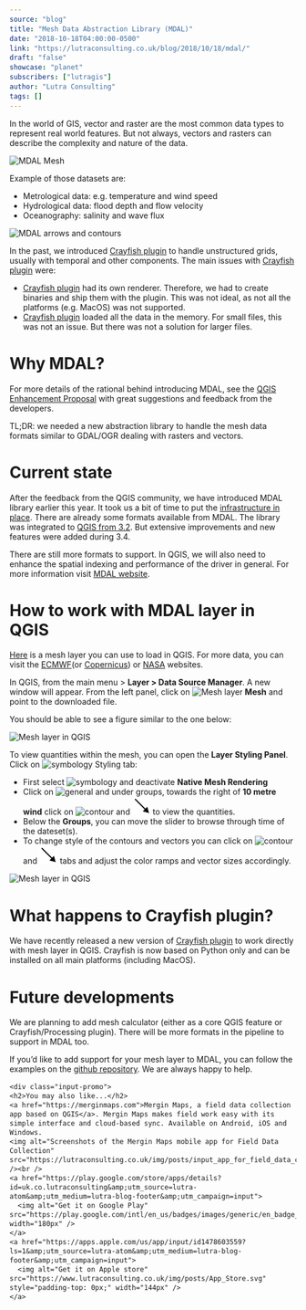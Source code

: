 ```yaml
---
source: "blog"
title: "Mesh Data Abstraction Library (MDAL)"
date: "2018-10-18T04:00:00-0500"
link: "https://lutraconsulting.co.uk/blog/2018/10/18/mdal/"
draft: "false"
showcase: "planet"
subscribers: ["lutragis"]
author: "Lutra Consulting"
tags: []
---
```


<p>In the world of GIS, vector and raster are the most common data types to represent real world features. But not always, vectors and rasters can describe the complexity and nature of the data.</p>

<!-- more -->

<p><img alt="MDAL Mesh" src="https://www.lutraconsulting.co.uk/img/posts/mdal_mesh.png" /></p>

<p>Example of those datasets are:</p>
<ul>
  <li>Metrological data: e.g. temperature and wind speed</li>
  <li>Hydrological data: flood depth and flow velocity</li>
  <li>Oceanography: salinity and wave flux</li>
</ul>

<p><img alt="MDAL arrows and contours" src="https://www.lutraconsulting.co.uk/img/posts/mdal_arrows_contours.png" /></p>

<p>In the past, we introduced <a href="https://www.lutraconsulting.co.uk/projects/crayfish">Crayfish plugin</a> to handle unstructured grids, usually with temporal and other components. The main issues with <a href="https://www.lutraconsulting.co.uk/projects/crayfish">Crayfish plugin</a> were:</p>
<ul>
  <li><a href="https://www.lutraconsulting.co.uk/projects/crayfish">Crayfish plugin</a> had its own renderer. Therefore, we had to create binaries and ship them with the plugin. This was not ideal, as not all the platforms (e.g. MacOS) was not supported.</li>
  <li><a href="https://www.lutraconsulting.co.uk/projects/crayfish">Crayfish plugin</a> loaded all the data in the memory. For small files, this was not an issue. But there was not a solution for larger files.</li>
</ul>

<h1 id="why-mdal">Why MDAL?</h1>

<p>For more details of the rational behind introducing MDAL, see the <a href="https://github.com/qgis/QGIS-Enhancement-Proposals/issues/119">QGIS Enhancement Proposal</a> with great suggestions and feedback from the developers.</p>

<p>TL;DR: we needed a new abstraction library to handle the mesh data formats similar to GDAL/OGR dealing with rasters and vectors.</p>

<h1 id="current-state">Current state</h1>

<p>After the feedback from the QGIS community, we have introduced MDAL library earlier this year. It took us a bit of time to put the <a href="https://github.com/lutraconsulting/MDAL">infrastructure in place</a>. There are already some formats available from MDAL. The library was integrated to <a href="https://github.com/qgis/QGIS/tree/master/external/mdal">QGIS from 3.2</a>. But extensive improvements and new features were added during 3.4.</p>

<p>There are still more formats to support. In QGIS, we will also need to enhance the spatial indexing and performance of the driver in general. For more information visit <a href="http://www.mdal.xyz/">MDAL website</a>.</p>

<h1 id="how-to-work-with-mdal-layer-in-qgis">How to work with MDAL layer in QGIS</h1>

<p><a href="https://www.unidata.ucar.edu/software/netcdf/examples/ECMWF_ERA-40_subset.nc">Here</a> is a mesh layer you can use to load in QGIS. For more data, you can visit the <a href="http://apps.ecmwf.int/datasets/">ECMWF</a>(or <a href="https://atmosphere.copernicus.eu/catalogue#/">Copernicus</a>) or <a href="https://disc.gsfc.nasa.gov/mirador-guide">NASA</a> websites.</p>

<p>In QGIS, from the main menu &gt; <strong>Layer &gt; Data Source Manager</strong>. A new window will appear. From the left panel, click on <img alt="Mesh layer" src="https://raw.githubusercontent.com/qgis/QGIS/master/images/themes/default/mIconMeshLayer.svg?sanitize=true" /> <strong>Mesh</strong> and point to the downloaded file.</p>

<p>You should be able to see a figure similar to the one below:</p>

<p><img alt="Mesh layer in QGIS" src="https://www.lutraconsulting.co.uk/img/posts/mdal_load.png" /></p>

<p>To view quantities within the mesh, you can open the <strong>Layer Styling Panel</strong>. Click on <img alt="symbology" src="https://www.lutraconsulting.co.uk/img/posts/mdal_symbology.png" /> Styling tab:</p>

<ul>
  <li>First select <img alt="symbology" src="https://raw.githubusercontent.com/qgis/QGIS/master/images/themes/default/propertyicons/meshframe.svg?sanitize=true" /> and deactivate <strong>Native Mesh Rendering</strong></li>
  <li>Click on <img alt="general" src="https://www.lutraconsulting.co.uk/img/posts/mdal_general.png" /> and under groups, towards the right of <strong>10 metre wind</strong> click on <img alt="contour" src="https://raw.githubusercontent.com/qgis/QGIS/master/images/themes/default/propertyicons/meshcontours.svg?sanitize=true" /> and <img alt="vector" src="https://raw.githubusercontent.com/qgis/QGIS/master/images/themes/default/propertyicons/meshvectors.svg?sanitize=true" /> to view the quantities.</li>
  <li>Below the <strong>Groups</strong>, you can move the slider to browse through time of the dateset(s).</li>
  <li>To change style of the contours and vectors you can click on <img alt="contour" src="https://raw.githubusercontent.com/qgis/QGIS/master/images/themes/default/propertyicons/meshcontours.svg?sanitize=true" /> and <img alt="vector" src="https://raw.githubusercontent.com/qgis/QGIS/master/images/themes/default/propertyicons/meshvectors.svg?sanitize=true" /> tabs and adjust the color ramps and vector sizes accordingly.</li>
</ul>

<p><img alt="Mesh layer in QGIS" src="https://www.lutraconsulting.co.uk/img/posts/mdal_contour.png" /></p>

<h1 id="what-happens-to-crayfish-plugin">What happens to Crayfish plugin?</h1>
<p>We have recently released a new version of <a href="https://github.com/lutraconsulting/qgis-crayfish-plugin">Crayfish plugin</a> to work directly with mesh layer in QGIS. Crayfish is now based on Python only and can be installed on all main platforms (including MacOS).</p>

<h1 id="future-developments">Future developments</h1>
<p>We are planning to add mesh calculator (either as a core QGIS feature or Crayfish/Processing plugin). There will be more formats in the pipeline to support in MDAL too.</p>

<p>If you’d like to add support for your mesh layer to MDAL, you can follow the examples on the <a href="https://github.com/lutraconsulting/MDAL">github repository</a>. We are always happy to help.</p>

    <div class="input-promo">
    <h2>You may also like...</h2>
    <a href="https://merginmaps.com">Mergin Maps, a field data collection app based on QGIS</a>. Mergin Maps makes field work easy with its simple interface and cloud-based sync. Available on Android, iOS and Windows.
    <img alt="Screenshots of the Mergin Maps mobile app for Field Data Collection" src="https://lutraconsulting.co.uk/img/posts/input_app_for_field_data_collection.jpg" /><br />
    <a href="https://play.google.com/store/apps/details?id=uk.co.lutraconsulting&amp;utm_source=lutra-atom&amp;utm_medium=lutra-blog-footer&amp;utm_campaign=input">
      <img alt="Get it on Google Play" src="https://play.google.com/intl/en_us/badges/images/generic/en_badge_web_generic.png" width="180px" />
    </a>
    <a href="https://apps.apple.com/us/app/input/id1478603559?ls=1&amp;utm_source=lutra-atom&amp;utm_medium=lutra-blog-footer&amp;utm_campaign=input">
      <img alt="Get it on Apple store" src="https://www.lutraconsulting.co.uk/img/posts/App_Store.svg" style="padding-top: 0px;" width="144px" />
    </a>
  </div>
